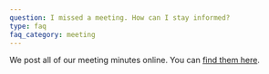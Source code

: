 ```yaml
---
question: I missed a meeting. How can I stay informed?
type: faq
faq_category: meeting
---
```

We post all of our meeting minutes online. You can [find them here](/meetings/#section2).